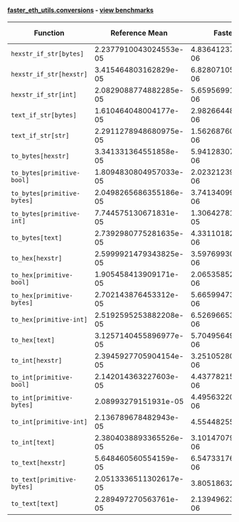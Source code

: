 #### [faster_eth_utils.conversions](https://github.com/BobTheBuidler/faster-eth-utils/blob/renovate/mypy-1.x/faster_eth_utils/conversions.py) - [view benchmarks](https://github.com/BobTheBuidler/faster-eth-utils/blob/renovate/mypy-1.x/benchmarks/test_conversions_benchmarks.py)

| Function | Reference Mean | Faster Mean | % Change | Speedup (%) | x Faster | Faster |
|----------|---------------|-------------|----------|-------------|----------|--------|
| `hexstr_if_str[bytes]` | 2.2377910043024553e-05 | 4.836412379113467e-06 | 78.39% | 362.70% | 4.63x | ✅ |
| `hexstr_if_str[hexstr]` | 3.415464803162829e-05 | 6.828071054392371e-06 | 80.01% | 400.21% | 5.00x | ✅ |
| `hexstr_if_str[int]` | 2.0829088774882285e-05 | 5.659569916476604e-06 | 72.83% | 268.03% | 3.68x | ✅ |
| `text_if_str[bytes]` | 1.610464048004177e-05 | 2.982664488028598e-06 | 81.48% | 439.94% | 5.40x | ✅ |
| `text_if_str[str]` | 2.2911278948680975e-05 | 1.5626876075848743e-06 | 93.18% | 1366.15% | 14.66x | ✅ |
| `to_bytes[hexstr]` | 3.341331364551858e-05 | 5.9412830786165155e-06 | 82.22% | 462.39% | 5.62x | ✅ |
| `to_bytes[primitive-bool]` | 1.8094830804957033e-05 | 2.0232123955881053e-06 | 88.82% | 794.36% | 8.94x | ✅ |
| `to_bytes[primitive-bytes]` | 2.0498265686355186e-05 | 3.7413409915848384e-06 | 81.75% | 447.89% | 5.48x | ✅ |
| `to_bytes[primitive-int]` | 7.744575130671831e-05 | 1.3064278163481273e-05 | 83.13% | 492.81% | 5.93x | ✅ |
| `to_bytes[text]` | 2.7392980775281635e-05 | 4.331101826677579e-06 | 84.19% | 532.47% | 6.32x | ✅ |
| `to_hex[hexstr]` | 2.5999921479343825e-05 | 3.5976993096573457e-06 | 86.16% | 622.68% | 7.23x | ✅ |
| `to_hex[primitive-bool]` | 1.905458413909171e-05 | 2.065358521832936e-06 | 89.16% | 822.58% | 9.23x | ✅ |
| `to_hex[primitive-bytes]` | 2.702143876453312e-05 | 5.665994735421199e-06 | 79.03% | 376.91% | 4.77x | ✅ |
| `to_hex[primitive-int]` | 2.5192595253882208e-05 | 6.526966534202042e-06 | 74.09% | 285.98% | 3.86x | ✅ |
| `to_hex[text]` | 3.1257140455896977e-05 | 5.7049564940444815e-06 | 81.75% | 447.89% | 5.48x | ✅ |
| `to_int[hexstr]` | 2.3945927705904154e-05 | 3.251052807244797e-06 | 86.42% | 636.56% | 7.37x | ✅ |
| `to_int[primitive-bool]` | 2.142014363227603e-05 | 4.437782155070814e-06 | 79.28% | 382.68% | 4.83x | ✅ |
| `to_int[primitive-bytes]` | 2.08993279151931e-05 | 4.495632200192537e-06 | 78.49% | 364.88% | 4.65x | ✅ |
| `to_int[primitive-int]` | 2.136789678482943e-05 | 4.55448255133924e-06 | 78.69% | 369.16% | 4.69x | ✅ |
| `to_int[text]` | 2.3804038893365526e-05 | 3.1014707937205685e-06 | 86.97% | 667.51% | 7.68x | ✅ |
| `to_text[hexstr]` | 5.648460560554159e-05 | 6.5473317632660125e-06 | 88.41% | 762.71% | 8.63x | ✅ |
| `to_text[primitive-bytes]` | 2.0513336511302617e-05 | 3.80518632734837e-06 | 81.45% | 439.09% | 5.39x | ✅ |
| `to_text[text]` | 2.289497270563761e-05 | 2.139496231342847e-06 | 90.66% | 970.11% | 10.70x | ✅ |
